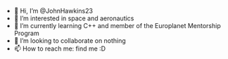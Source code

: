 - 👋 Hi, I’m @JohnHawkins23
- 👀 I’m interested in space and aeronautics
- 🌱 I’m currently learning C++ and member of the Europlanet Mentorship Program
- 💞️ I’m looking to collaborate on nothing
- 📫 How to reach me: find me :D

<!---
JohnHawkins23/JohnHawkins23 is a ✨ special ✨ repository because its `README.md` (this file) appears on your GitHub profile.
You can click the Preview link to take a look at your changes.
--->
